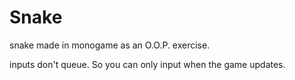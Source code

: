 # Snake
snake made in monogame as an O.O.P. exercise.

inputs don't queue. So you can only input when the game updates.
